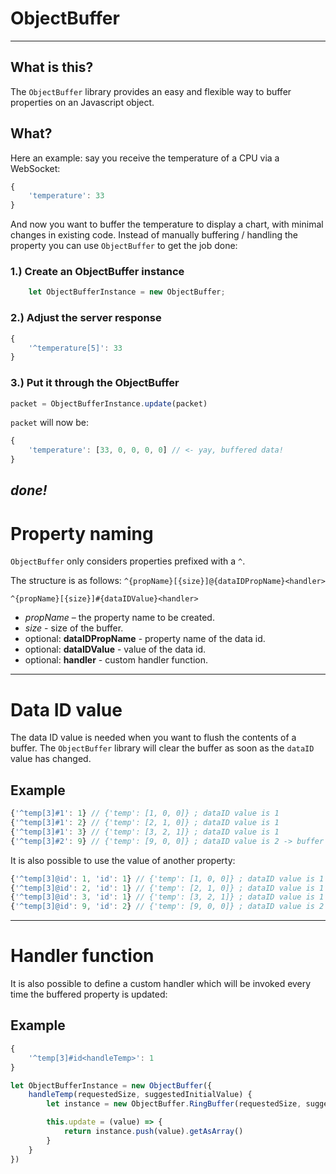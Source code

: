 # ObjectBuffer 
---

## What is this?
The `ObjectBuffer` library provides an easy and flexible way to buffer properties on an Javascript object. 

## What?
Here an example: say you receive the temperature of a CPU via a WebSocket:

```js
{
	'temperature': 33
}
```

And now you want to buffer the temperature to display a chart, with minimal changes in existing code.
Instead of manually buffering / handling the property you can use `ObjectBuffer` to get the job done:

### 1.) Create an ObjectBuffer instance
```js
	let ObjectBufferInstance = new ObjectBuffer;
```

### 2.) Adjust the server response
```js
{
	'^temperature[5]': 33
}
```

### 3.) Put it through the ObjectBuffer
```js
packet = ObjectBufferInstance.update(packet)
```

`packet` will now be:

```js
{
	'temperature': [33, 0, 0, 0, 0] // <- yay, buffered data!
}
```

*done!*
---
# Property naming
`ObjectBuffer` only considers properties prefixed with a  `^`.

The structure is as follows:
`^{propName}[{size}]@{dataIDPropName}<handler>` 


`^{propName}[{size}]#{dataIDValue}<handler>`

* *propName* – the property name to be created.
* *size* - size of the buffer.
* optional: **dataIDPropName** - property name of the data id.
* optional: **dataIDValue** - value of the data id.
* optional: **handler**  - custom handler function.

---
# Data ID value
The data ID value is needed when you want to flush the contents of a buffer.
The `ObjectBuffer` library will clear the buffer as soon as the `dataID` value has changed.

## Example
```js
{'^temp[3]#1': 1} // {'temp': [1, 0, 0]} ; dataID value is 1
{'^temp[3]#1': 2} // {'temp': [2, 1, 0]} ; dataID value is 1
{'^temp[3]#1': 3} // {'temp': [3, 2, 1]} ; dataID value is 1
{'^temp[3]#2': 9} // {'temp': [9, 0, 0]} ; dataID value is 2 -> buffer cleared
```
It is also possible to use the value of another property:
```js
{'^temp[3]@id': 1, 'id': 1} // {'temp': [1, 0, 0]} ; dataID value is 1
{'^temp[3]@id': 2, 'id': 1} // {'temp': [2, 1, 0]} ; dataID value is 1
{'^temp[3]@id': 3, 'id': 1} // {'temp': [3, 2, 1]} ; dataID value is 1
{'^temp[3]@id': 9, 'id': 2} // {'temp': [9, 0, 0]} ; dataID value is 2 -> buffer cleared
```
---
# Handler function
It is also possible to define a custom handler which will be invoked every time the buffered property is updated:
## Example
```js
{
	'^temp[3]#id<handleTemp>': 1
}
```

```js
let ObjectBufferInstance = new ObjectBuffer({
	handleTemp(requestedSize, suggestedInitialValue) {
		let instance = new ObjectBuffer.RingBuffer(requestedSize, suggestedInitialValue)

		this.update = (value) => {
			return instance.push(value).getAsArray()
		}
	}
})
```
